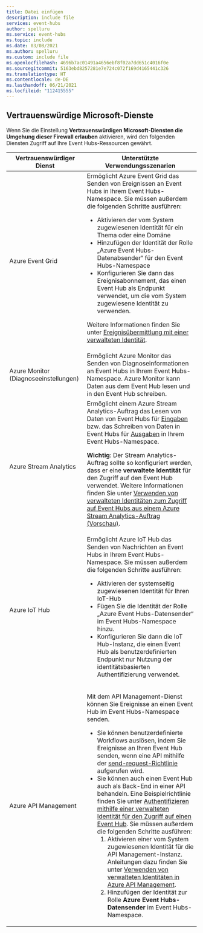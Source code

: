 ```yaml
---
title: Datei einfügen
description: include file
services: event-hubs
author: spelluru
ms.service: event-hubs
ms.topic: include
ms.date: 03/08/2021
ms.author: spelluru
ms.custom: include file
ms.openlocfilehash: 4696b7ac01491a4656ebf8f02a7dd651c4016f0e
ms.sourcegitcommit: 5163ebd8257281e7e724c072f169d4165441c326
ms.translationtype: HT
ms.contentlocale: de-DE
ms.lasthandoff: 06/21/2021
ms.locfileid: "112415555"
---
```

## <a name="trusted-microsoft-services"></a>Vertrauenswürdige Microsoft-Dienste
Wenn Sie die Einstellung **Vertrauenswürdigen Microsoft-Diensten die Umgehung dieser Firewall erlauben** aktivieren, wird den folgenden Diensten Zugriff auf Ihre Event Hubs-Ressourcen gewährt.

| Vertrauenswürdiger Dienst | Unterstützte Verwendungsszenarien | 
| --------------- | ------------------------- | 
| Azure Event Grid | Ermöglicht Azure Event Grid das Senden von Ereignissen an Event Hubs in Ihrem Event Hubs-Namespace. Sie müssen außerdem die folgenden Schritte ausführen: <ul><li>Aktivieren der vom System zugewiesenen Identität für ein Thema oder eine Domäne</li><li>Hinzufügen der Identität der Rolle „Azure Event Hubs-Datenabsender“ für den Event Hubs-Namespace</li><li>Konfigurieren Sie dann das Ereignisabonnement, das einen Event Hub als Endpunkt verwendet, um die vom System zugewiesene Identität zu verwenden.</li></ul> <p>Weitere Informationen finden Sie unter [Ereignisübermittlung mit einer verwalteten Identität](../../event-grid/managed-service-identity.md).</p>|
| Azure Monitor (Diagnoseeinstellungen) | Ermöglicht Azure Monitor das Senden von Diagnoseinformationen an Event Hubs in Ihrem Event Hubs-Namespace. Azure Monitor kann Daten aus dem Event Hub lesen und in den Event Hub schreiben. |
| Azure Stream Analytics | Ermöglicht einem Azure Stream Analytics-Auftrag das Lesen von Daten von Event Hubs für [Eingaben](../../stream-analytics/stream-analytics-add-inputs.md) bzw. das Schreiben von Daten in Event Hubs für [Ausgaben](../../stream-analytics/event-hubs-output.md) in Ihrem Event Hubs-Namespace. <p>**Wichtig**: Der Stream Analytics-Auftrag sollte so konfiguriert werden, dass er eine **verwaltete Identität** für den Zugriff auf den Event Hub verwendet. Weitere Informationen finden Sie unter [Verwenden von verwalteten Identitäten zum Zugriff auf Event Hubs aus einem Azure Stream Analytics-Auftrag (Vorschau)](../../stream-analytics/event-hubs-managed-identity.md). </p>|
| Azure IoT Hub | Ermöglicht Azure IoT Hub das Senden von Nachrichten an Event Hubs in Ihrem Event Hubs-Namespace. Sie müssen außerdem die folgenden Schritte ausführen: <ul><li>Aktivieren der systemseitig zugewiesenen Identität für Ihren IoT-Hub</li><li>Fügen Sie die Identität der Rolle „Azure Event Hubs-Datensender“ im Event Hubs-Namespace hinzu.</li><li>Konfigurieren Sie dann die IoT Hub-Instanz, die einen Event Hub als benutzerdefinierten Endpunkt nur Nutzung der identitätsbasierten Authentifizierung verwendet.</li></ul>
| Azure API Management | <p>Mit dem API Management-Dienst können Sie Ereignisse an einen Event Hub im Event Hubs-Namespace senden.</p> <ul><li>Sie können benutzerdefinierte Workflows auslösen, indem Sie Ereignisse an Ihren Event Hub senden, wenn eine API mithilfe der [send-request-Richtlinie](../../api-management/api-management-sample-send-request.md) aufgerufen wird.</li><li>Sie können auch einen Event Hub auch als Back-End in einer API behandeln. Eine Beispielrichtlinie finden Sie unter [Authentifizieren mithilfe einer verwalteten Identität für den Zugriff auf einen Event Hub](https://github.com/Azure/api-management-policy-snippets/blob/master/examples/Authenticate%20using%20Managed%20Identity%20to%20access%20Event%20Hub.xml). Sie müssen außerdem die folgenden Schritte ausführen:<ol><li>Aktivieren einer vom System zugewiesenen Identität für die API Management-Instanz. Anleitungen dazu finden Sie unter [Verwenden von verwalteten Identitäten in Azure API Management](../../api-management/api-management-howto-use-managed-service-identity.md).</li><li>Hinzufügen der Identität zur Rolle **Azure Event Hubs-Datensender** im Event Hubs-Namespace.</li></ol></li></ul> | 
